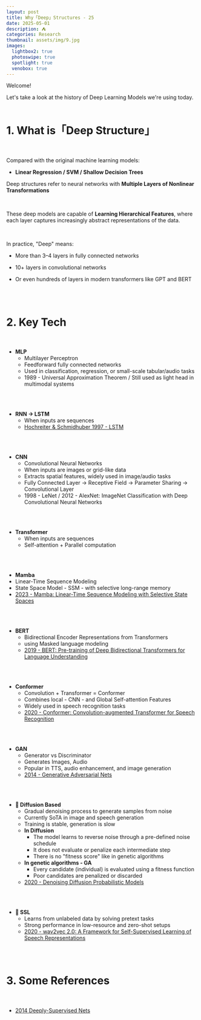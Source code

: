```yaml
---
layout: post
title: Why「Deep」Structures - 25
date: 2025-05-01
description: ⛺️
categories: Research
thumbnail: assets/img/9.jpg
images:
  lightbox2: true
  photoswipe: true
  spotlight: true
  venobox: true
---
```


Welcome!<br>

Let's take a look at the history of Deep Learning Models we're using today.<br><br>

# 1. What is「Deep Structure」<br><br>

Compared with the original machine learning models:

 - **Linear Regression / SVM / Shallow Decision Trees**
 
 Deep structures refer to neural networks with **Multiple Layers of Nonlinear Transformations**

<br>

These deep models are capable of **Learning Hierarchical Features**, where each layer captures increasingly abstract representations of the data.

<br>

In practice, "Deep" means:

- More than 3–4 layers in fully connected networks

- 10+ layers in convolutional networks

- Or even hundreds of layers in modern transformers like GPT and BERT


<br><br>


# 2. Key Tech<br><br>

- **MLP**
  - Multilayer Perceptron
  - Feedforward fully connected networks
  - Used in classification, regression, or small-scale tabular/audio tasks
  - 1989 - Universal Approximation Theorem / Still used as light head in multimodal systems<br>

<br><br>

- **RNN -> LSTM**
  - When inputs are sequences<br>
  - [Hochreiter & Schmidhuber 1997 - LSTM](https://ieeexplore.ieee.org/abstract/document/6795963)<br>

<br><br>

- **CNN**
  - Convolutional Neural Networks
  - When inputs are images or grid-like data
  - Extracts spatial features, widely used in image/audio tasks
  - Fully Connected Layer -> Receptive Field -> Parameter Sharing -> Convolutional Layer
  - 1998 - LeNet / 2012 - AlexNet: ImageNet Classification with Deep Convolutional Neural Networks<br>

<br><br>

- **Transformer**
  - When inputs are sequences<br>
  - Self-attention + Parallel computation<br>

<br><br>

- **Mamba**
- Linear-Time Sequence Modeling<br>
- State Space Model - SSM - with selective long-range memory<br>
- [2023 - Mamba: Linear-Time Sequence Modeling with Selective State Spaces](https://arxiv.org/abs/2312.00752)<br>

<br><br>

- **BERT**
  - Bidirectional Encoder Representations from Transformers<br>
  - using Masked language modeling<br>
  - [2019 - BERT: Pre-training of Deep Bidirectional Transformers for Language Understanding](https://aclanthology.org/N19-1423/?utm_campaign=The%20Batch&utm_source=hs_email&utm_medium=email&_hsenc=p2ANqtz-_m9bbH_7ECE1h3lZ3D61TYg52rKpifVNjL4fvJ85uqggrXsWDBTB7YooFLJeNXHWqhvOyC)<br>

<br><br>


- **Conformer**
  - Convolution + Transformer = Conformer
  - Combines local - CNN - and Global Self-attention Features
  - Widely used in speech recognition tasks
  - [2020 - Conformer: Convolution-augmented Transformer for Speech Recognition](https://arxiv.org/abs/2005.08100)<br>

<br><br>


 - **GAN**
   - Generator vs Discriminator<br>
   - Generates Images, Audio<br>
   - Popular in TTS, audio enhancement, and image generation<br>
   - [2014 - Generative Adversarial Nets](https://proceedings.neurips.cc/paper_files/paper/2014/hash/f033ed80deb0234979a61f95710dbe25-Abstract.html)<br>

<br><br>

- **📍 Diffusion Based**
  -  Gradual denoising process to generate samples from noise<br>
  -  Currently SoTA in image and speech generation<br>
  -  Training is stable, generation is slow<br>
  -  **In Diffusion**
     - The model learns to reverse noise through a pre-defined noise schedule
     - It does not evaluate or penalize each intermediate step
     - There is no "fitness score" like in genetic algorithms
  - **In genetic algorithms - GA**
     - Every candidate (individual) is evaluated using a fitness function
     - Poor candidates are penalized or discarded<br>
  - [2020 - Denoising Diffusion Probabilistic Models](https://proceedings.neurips.cc/paper/2020/hash/4c5bcfec8584af0d967f1ab10179ca4b-Abstract.html)<br>

<br><br>

- **📍 SSL**
  - Learns from unlabeled data by solving pretext tasks<br>
  - Strong performance in low-resource and zero-shot setups<br>
  - [2020 - wav2vec 2.0: A Framework for Self-Supervised Learning of Speech Representations](https://proceedings.neurips.cc/paper/2020/hash/92d1e1eb1cd6f9fba3227870bb6d7f07-Abstract.html)<br>

<br><br>



# 3. Some References<br><br>

- [2014 Deeply-Supervised Nets](https://proceedings.mlr.press/v38/lee15a.html)


<br><br><br><br>
